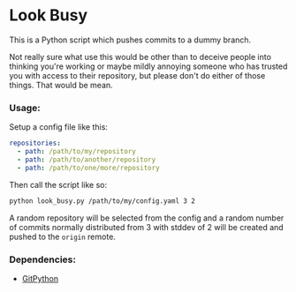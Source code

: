 # Look Busy
This is a Python script which pushes commits to a dummy branch.

Not really sure what use this would be other than to deceive people into thinking you're working or maybe mildly annoying someone who has trusted you with access to their repository, but please don't do either of those things. That would be mean.

### Usage:
Setup a config file like this:
```yaml
repositories:
  - path: /path/to/my/repository
  - path: /path/to/another/repository
  - path: /path/to/one/more/repository
```

Then call the script like so:
```bash
python look_busy.py /path/to/my/config.yaml 3 2
```

A random repository will be selected from the config and a random number of commits normally distributed from 3 with stddev of 2 will be created and pushed to the `origin` remote.

### Dependencies: 
- [GitPython](https://gitpython.readthedocs.io/en/stable/)

